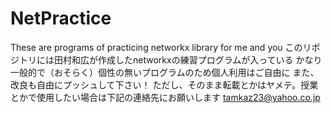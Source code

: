 # NetPractice
These are programs of practicing networkx library for me and you 
このリポジトリには田村和広が作成したnetworkxの練習プログラムが入っている
かなり一般的で（おそらく）個性の無いプログラムのため個人利用はご自由に
また、改良も自由にプッシュして下さい！
ただし、そのまま転載とかはヤメテ。授業とかで使用したい場合は下記の連絡先にお願いします
tamkaz23@yahoo.co.jp

